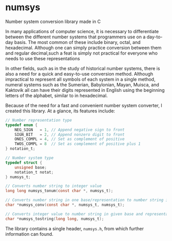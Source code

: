 # numsys
Number system conversion library made in C

In many applications of computer science, it is necessary to differentiate between the different number systems that programmers use on a day-to-day basis. The most common of these include binary, octal, and hexadecimal. Although one can simply practice conversion between them and regular decimal,such a feat is simply not practical for everyone who needs to use these representations

In other fields, such as in the study of historical number systems, there is also a need for a quick and easy-to-use conversion method. Although impractical to represent all symbols of each system in a single method, numeral systems such as the Sumerian, Babylonian, Mayan, Muisca, and Kaktovik all can have their digits represented in English using the beginning letters of the alphabet, similar to in hexadecimal.

Because of the need for a fast and convenient number system converter, I created this library. At a glance, its features include:
```C
// Number representation type
typedef enum {
	NEG_SIGN   = 1,	// Append negative sign to front
	SIGN_BIT   = 2,	// Append nonzero digit to front
	ONES_COMPL = 4,	// Set as complement of positive
	TWOS_COMPL = 8	// Set as complement of positive plus 1
} notation_t;

// Number system type
typedef struct {
	unsigned base;
	notation_t notat;
} numsys_t;

// Converts number string to integer value
long long numsys_tonum(const char *, numsys_t);

// Converts number string in one base/representation to number string in another
char *numsys_conv(const char *, numsys_t, numsys_t);

// Converts integer value to number string in given base and representation
char *numsys_tostring(long long, numsys_t);
```
The library contains a single header, `numsys.h`, from which further information can found.
